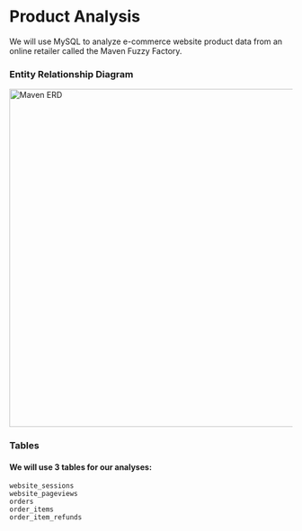 # Product Analysis

We will use MySQL to analyze e-commerce website product data from an online retailer called the Maven Fuzzy Factory.

### Entity Relationship Diagram
<img width="602" alt="Maven ERD" src="https://user-images.githubusercontent.com/70214561/225398444-632ed6c4-3516-406a-a5c5-3c8be87a4989.png">

### Tables
#### We will use 3 tables for our analyses:
`website_sessions` 
<br>
`website_pageviews`
<br>
`orders`
<br>
`order_items`
<br>
`order_item_refunds`
